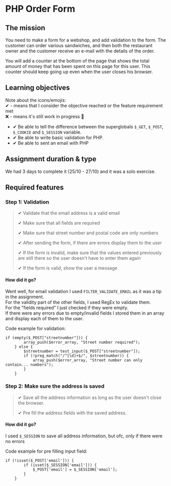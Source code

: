 # PHP Order Form

## The mission

You need to make a form for a webshop, and add validation to the form. The customer can order various sandwiches, and then both the restaurant owner and the customer receive an e-mail with the details of the order.

You will add a counter at the bottom of the page that shows the total amount of money that has been spent on this page for this user. This counter should keep going up even when the user closes his browser.

## Learning objectives

Note about the icons/emojis:  
✔ - means that I consider the objective reached or the feature requirement met  
❌ - means it's still work in progress 🤫

- ✔ Be able to tell the difference between the superglobals `$_GET`, `$_POST`, `$_COOKIE` and `$_SESSION` variable.
- ✔ Be able to write basic validation for PHP.
- ✔ Be able to sent an email with PHP

## Assignment duration & type

We had 3 days to complete it (25/10 - 27/10) and it was a solo exercise.

## Required features

### Step 1: Validation

> ✔ Validate that the email address is a valid email
>
> ✔ Make sure that all fields are required
>
> ✔ Make sure that street number and postal code are only numbers
>
> ✔ After sending the form, if there are errors display them to the user
>
> ✔ If the form is invalid, make sure that the values entered previously are still there so the user doesn't have to enter them again
>
> ✔ If the form is valid, show the user a message

#### How did it go?

Went well, for email validation I used `FILTER_VALIDATE_EMAIL` as it was a tip in the assignment.  
For the validity part of the other fields, I used RegEx to validate them.  
For the "fields required" I just checked if they were empty.  
If there were any errors due to empty/invalid fields I stored them in an array and display each of them to the user.

Code example for validation:

```
if (empty($_POST["streetnumber"])) {
        array_push($error_array, "Street number required");
    } else {
        $streetnumber = test_input($_POST["streetnumber"]);
        if (!preg_match("/^[\d]+$/", $streetnumber)) {
            array_push($error_array, "Street number can only contain... numbers");
        }
    }
```

### Step 2: Make sure the address is saved

> ✔ Save all the address information as long as the user doesn't close the browser.
>
> ✔ Pre fill the address fields with the saved address.

#### How did it go?

I used `$_SESSION` to save all address information, but ofc, only if there were no errors

Code example for pre filling input field:

```
if (!isset($_POST['email'])) {
        if (isset($_SESSION['email'])) {
            $_POST['email'] = $_SESSION['email'];
        }
    }
```
